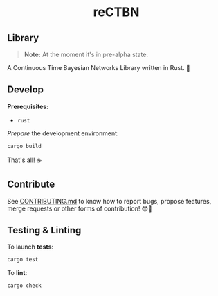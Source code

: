 <div align="center">

# reCTBN

</div>

## Library

> **Note:** At the moment it's in pre-alpha state.

A Continuous Time Bayesian Networks Library written in Rust. 🦀

## Develop

**Prerequisites:**

+ `rust`

_Prepare_ the development environment:

```sh
cargo build
```

That's all! ☕️

## Contribute

See [CONTRIBUTING.md](CONTRIBUTING.md) to know how to report bugs, propose
features, merge requests or other forms of contribution! 😎🚀

## Testing & Linting

To launch **tests**:

```sh
cargo test
```

To **lint**:

```sh
cargo check
```
